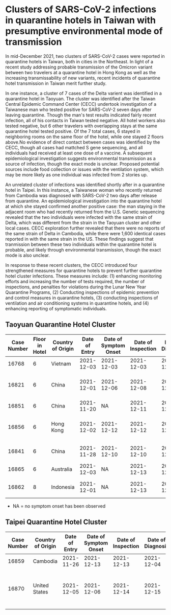# Clusters of SARS-CoV-2 infections in quarantine hotels in Taiwan with presumptive environmental mode of transmission

In mid-December 2021, two clusters of SARS-CoV-2 cases were reported in quarantine hotels in Taiwan, both in cities in the Northeast. In light of a recent study addressing probable transmission of the Omicron variant between two travelers at a quarantine hotel in Hong Kong as well as the increasing transmissability of new variants, recent incidents of quarantine hotel transmission in Taiwan merit further study.   

In one instance, a cluster of 7 cases of the Delta varient was identified in a quarantine hotel in Taoyuan. The cluster was identified after the Taiwan Central Epidemic Command Center (CECC) undertook investigation of a Taiwanese man who tested positive for SARS-CoV-2 seven days after leaving quarantine. Though the man's test results indicated fairly recent infection, all of his contacts in Taiwan tested negative. All hotel workers also tested negative, but 6 other travelers with overlapping stays at the same quarantine hotel tested positive. Of the 7 total cases, 6 stayed in neighboring rooms on the same floor of the hotel, while one stayed 2 floors above.No evidence of direct contact between cases was identified by the CECC, though all cases had mattched S gene sequencing, and all individuals had received at least one dose of a vaccine. A subsequent epidemiological investigation suggests environmental transmission as a source of infection, though the exact mode is unclear. Proposed potential sources include food collection or issues with the ventilation system, which may be more likely as one individual was infected from 2 stories up.

An unrelated cluster of infections was identified shortly after in a quarantine hotel in Taipei. In this instance, a Taiwanese woman who recently returned from Cambodia was diagnosed with SARS-CoV-2 two days after release from quarantine. An epidemiological investigation into the quarantine hotel at which she stayed confirmed another positive case: the man staying in the adjacent room who had recently returned from the U.S. Genetic sequencing revealed that the two individuals were infected with the same strain of Delta, which was different from the strain in the Taoyuan cluster and other local cases. CECC exploration further revealed that there were no reports of the same strain of Delta in Cambodia, while there were 1,600 identical cases reported in with the same strain in the US. These findings suggest that tranmission between these two individuals within the quarantine hotel is probable, and likely through environmental transmission, though the exact mode is also unclear. 

In response to these recent clusters, the CECC introduced four strengthened measures for quarantine hotels to prevent further quarantine hotel cluster infections. These measures include: (1) enhancing monitoring efforts and increasing the number of tests required, the number of inspections, and penalties for violations during the Lunar New Year Quarantine Programs, (2) Conducting inspections of epidemic prevention and control measures in quarantine hotels, (3) conducting inspections of ventilation and air conditioning systems in quarantine hotels, and (4) enhancing reporting of symptomatic individuals. 

## Taoyuan Quarantine Hotel Cluster

| Case Number | Floor in Hotel | Country of Origin | Date of Entry | Date of Symptom Onset | Date of Inspection | Date of Diagnosis | Gender | Age | Ct Value | Breakthrough Infection? | Vaccination Status | Symptoms | Variant | Quarantine Start Date | Quarantine End Date |
| ------------- | ------------- | ------------- | ------------- | ------------- | ------------- | ------------- | ------------- | ------------- | ------------- | ------------- | ------------- | ------------- | ------------- | ------------- | ------------- |
| 16768 | 6 | Vietnam | 2021-12-03 | 2021-12-03 | 2021-12-03 | 2021-12-06 | M | 40+ | 25.4 | Y | 2 AZ | Runny nose | Delta | 2021-12-03 | 2021-12-17 |
| 16821 | 6 | China | 2021-12-01 | 2021-12-06 | 2021-12-08 | 2021-12-10 | M | 30+ | 14.0 | N | 1 AZ | Runny nose, sore throat, cough, body aches | Delta | 2021-12-01 | 2021-12-15 |
| 16851 | 6 | China | 2021-11-20 | NA | 2021-12-11 | 2021-12-13 | M | 40+ | 19.2 | Y | 2 SINOVAC | Asymptomatic | Delta | 2021-11-20 | 2021-12-04 |
| 16856 | 6 | Hong Kong | 2021-12-02 | 2021-12-12 | 2021-12-12 | 2021-12-14 | F | 50+ | 18.9 | N | 2 BNT (only 3 weeks between doses) | Eye redness and pain, allergies, runny nose | Delta | 2021-12-02 | 2021-12-16 |
| 16841 | 6 | China | 2021-11-28 | 2021-12-10 | 2021-12-10 | 2021-12-11 | M | 40+ | 14.7 | Y | 2 SINOVAC | Runny nose, numbness in tongue | Delta | 2021-11-28 | 2021-12-12 |
| 16865 | 6 | Australia | 2021-12-03 | NA | 2021-12-13 | 2021-12-15 | M | 20+ | 27.1 | Y | 2 BNT | Asymptomatic | Delta | 2021-12-03 | 2021-12-17 |
| 16862 | 8 | Indonesia | 2021-12-01 | NA | 2021-12-13 | 2021-12-14 | M | 50+ | 20.2 | Y | 1 SINOVAC, 1 SINOPHARM | Asymptomatic | Delta | 2021-12-01 | 2021-12-15 |

* NA = no symptom onset has been observed

## Taipei Quarantine Hotel Cluster


| Case Number | Country of Origin | Date of Entry | Date of Symptom Onset | Date of Inspection | Date of Diagnosis | Gender  | Age | Ct Value | Breakthrough Infection? | Vaccination Status | Symptoms | Variant | Quarantine Start Date | Quarantine End Date |
| ------------- | ------------- | ------------- | ------------- | ------------- | ------------- | ------------- | ------------- | ------------- | ------------- | ------------- | ------------- | ------------- | ------------- | ------------- |
| 16859 | Cambodia | 2021-11-26 | 2021-12-13 | 2021-12-13 | 2021-12-04 | F | 30+ | 12 | Y | 2 AZ | Sore throat | Delta | 2021-11-26 | 2021-12-10 |
| 16870 | United States | 2021-12-05 | 2021-12-06 | 2021-12-14 | 2021-12-15 | M | 30+ | 31 | Y | 2 AZ | Sore throat, swelling and tenderness in tonsil | Delta | 2021-12-05 | 2021-12-19 |


